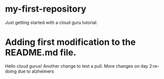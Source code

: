 # my-first-repository
Just getting started with a cloud guru tutorial.
# Adding first modification to the README.md file.
Hello cloud gurus!
Another change to test a pull.
More changes on day 2:re-doing due to alzheimers
